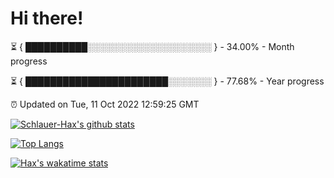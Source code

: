 # Hi there!

⏳ { ██████████░░░░░░░░░░░░░░░░░░░░ } - 34.00% - Month progress

⏳ { ███████████████████████░░░░░░░ } - 77.68% - Year progress

⏰ Updated on Tue, 11 Oct 2022 12:59:25 GMT


[![Schlauer-Hax's github stats](https://github-readme-stats.vercel.app/api?username=Schlauer-Hax&show_icons=true&theme=dark&count_private=true)](https://github.com/Schlauer-Hax)


[![Top Langs](https://github-readme-stats.vercel.app/api/top-langs/?username=Schlauer-Hax&layout=compact&theme=dark)](https://github.com/Schlauer-Hax?tab=repositories)


[![Hax's wakatime stats](https://github-readme-stats.vercel.app/api/wakatime?username=Hax&theme=dark)](https://wakatime.com/@Hax)

